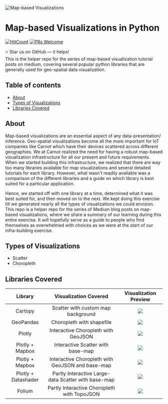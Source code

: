 ![Map-based Visualizations](https://github.com/carnot-technologies/MapVisualizations/blob/master/images/GitHub%20Readme%20Images/All_Visualizations.png)

# Map-based Visualizations in Python
[![HitCount](http://hits.dwyl.com/carnot-technologies/MapVisualizations.svg)](http://hits.dwyl.com/carnot-technologies/MapVisualizations)
[![PRs Welcome](https://img.shields.io/badge/PRs-welcome-brightgreen.svg?style=flat-square)](http://makeapullrequest.com)

:star: Star us on GitHub — it helps!  
This is the helper repo for the series of map-based visualization tutorial posts on medium, covering several popular python libraries that are generally used for geo-spatial data visualization.


## Table of contents
- [About](#about)
- [Types of Visualizations](#types-of-visualizations)
- [Libraries Covered](#libraries-covered)


## About
Map-based visualizations are an essential aspect of any data-presentation/ inference. Geo-spatial visualizations become all the more important for IoT companies like Carnot which have their devices scattered across different geographies. We at Carnot realized the need for having a robust map-based visualization infrastructure for all our present and future requirements. When we started building this infrastructure, we realized that there are way too many libraries available for map visualizations and several detailed tutorials for each library. However, what wasn't readily available was a comparison of the different libraries and a guide on which library is best suited for a particular application. 

Hence, we started off with one library at a time, determined what it was best suited for, and then moved on to the next. We kept doing this exercise till we generated nearly all the types of visualizations we could envision. This repo is a helper repo for the series of Medium blog posts on map-based visualizations, where we share a summary of our learning during this entire exercise. It will hopefully serve as a guide to people who find themselves as overwhelmed with choices as we were at the start of our infra-building exercise.

## Types of Visualizations
- Scatter
- Choropleth

## Libraries Covered
| Library  | Visualization Covered | Visualization Preview |
| :---:  | :---:  | :---:  |
| Cartopy | Scatter with custom map background | ![](https://github.com/carnot-technologies/MapVisualizations/blob/master/images/GitHub%20Readme%20Images/cartopy.png)|
| GeoPandas | Choropleth with shapefile | ![](https://github.com/carnot-technologies/MapVisualizations/blob/master/images/GitHub%20Readme%20Images/geopandas.png) |
| Plotly | Interactive Choropleth with GeoJSON | ![](https://github.com/carnot-technologies/MapVisualizations/blob/master/images/GitHub%20Readme%20Images/plotly.png)|
| Plotly + Mapbox | Interactive Scatter with base-map | ![](https://github.com/carnot-technologies/MapVisualizations/blob/master/images/GitHub%20Readme%20Images/mapbox1.PNG) |
| Plotly + Mapbox | Interactive Choropleth with GeoJSON and base-map | ![](https://github.com/carnot-technologies/MapVisualizations/blob/master/images/GitHub%20Readme%20Images/mapbox2.PNG) |
| Plotly + Datashader | Partly Interactive Large-data Scatter with base-map | ![](https://github.com/carnot-technologies/MapVisualizations/blob/master/images/GitHub%20Readme%20Images/datashader.PNG) |
| Folium | Partly Interactive Choropleth with TopoJSON | ![](https://github.com/carnot-technologies/MapVisualizations/blob/master/images/GitHub%20Readme%20Images/folium.png) |



